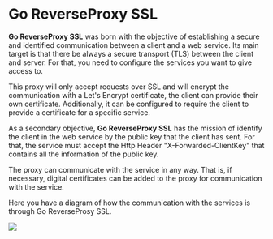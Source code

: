 # Go ReverseProxy SSL

**Go ReverseProxy SSL** was born with the objective of establishing a secure and identified communication between a client and a web service. Its main target is that there be always a secure transport (TLS) between the client and server. For that, you need to configure the services you want to give access to.

This proxy will only accept requests over SSL and will encrypt the communication with a Let's Encrypt certificate, the client can provide their own certificate. Additionally, it can be configured to require the client to provide a certificate for a specific service.

As a secondary objective, **Go ReverseProxy SSL** has the mission of identify the client in the web service by the public key that the client has sent. For that, the service must accept the Http Header "X-Forwarded-ClientKey" that contains all the information of the public key.

The proxy can communicate with the service in any way. That is, if necessary, digital certificates can be added to the proxy for communication with the service.

Here you have a diagram of how the communication with the services is through Go ReverseProsy SSL.

![](https://i.ibb.co/Sx30SS9/Go-Reverse-Proxy-Esquema.png)
